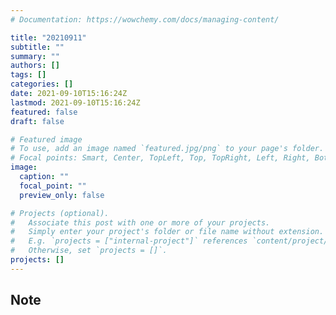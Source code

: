 ```yaml
---
# Documentation: https://wowchemy.com/docs/managing-content/

title: "20210911"
subtitle: ""
summary: ""
authors: []
tags: []
categories: []
date: 2021-09-10T15:16:24Z
lastmod: 2021-09-10T15:16:24Z
featured: false
draft: false

# Featured image
# To use, add an image named `featured.jpg/png` to your page's folder.
# Focal points: Smart, Center, TopLeft, Top, TopRight, Left, Right, BottomLeft, Bottom, BottomRight.
image:
  caption: ""
  focal_point: ""
  preview_only: false

# Projects (optional).
#   Associate this post with one or more of your projects.
#   Simply enter your project's folder or file name without extension.
#   E.g. `projects = ["internal-project"]` references `content/project/deep-learning/index.md`.
#   Otherwise, set `projects = []`.
projects: []
---
```


## Note

